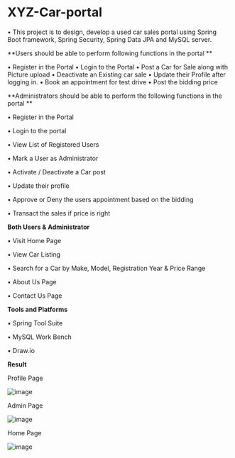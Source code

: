# XYZ-Car-portal
  • This project is to design, develop a used car sales portal using Spring Boot framework, Spring Security, Spring Data JPA and MySQL server.

**Users should be able to perform following functions in the portal **

• Register in the Portal 
• Login to the Portal 
• Post a Car for Sale along with Picture upload 
• Deactivate an Existing car sale 
• Update their Profile after logging in. 
• Book an appointment for test drive • Post the bidding price

**Administrators should be able to perform the following functions in the portal **

• Register in the Portal 

• Login to the portal 

• View List of Registered Users

• Mark a User as Administrator

• Activate / Deactivate a Car post

• Update their profile 

• Approve or Deny the users appointment based on the bidding 

• Transact the sales if price is right 


**Both Users & Administrator**


• Visit Home Page 

• View Car Listing 

• Search for a Car by Make, Model, Registration Year & Price Range 

• About Us Page 

• Contact Us Page




****Tools and Platforms****


•	Spring Tool Suite

•	MySQL Work Bench

•	Draw.io


****Result****

Profile Page

![image](https://github.com/racoma123/XYZ-Car-portal/assets/137740654/c33616c9-54ac-4174-875a-cfcd53315793)

Admin Page

![image](https://github.com/racoma123/XYZ-Car-portal/assets/137740654/6634adc7-f228-41e5-8fa6-19a0f1e5cfb5)

Home Page

![image](https://github.com/racoma123/XYZ-Car-portal/assets/137740654/363860ba-6260-4b64-bfea-ce110cb5bf13)

